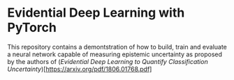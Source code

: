# Evidential Deep Learning with PyTorch
This repository contains a demontstration of how to build, train and evaluate a neural network capable of measuring epistemic uncertainty as proposed by the authors of (*Evidential Deep Learning to Quantify Classification Uncertainty*)[https://arxiv.org/pdf/1806.01768.pdf]
